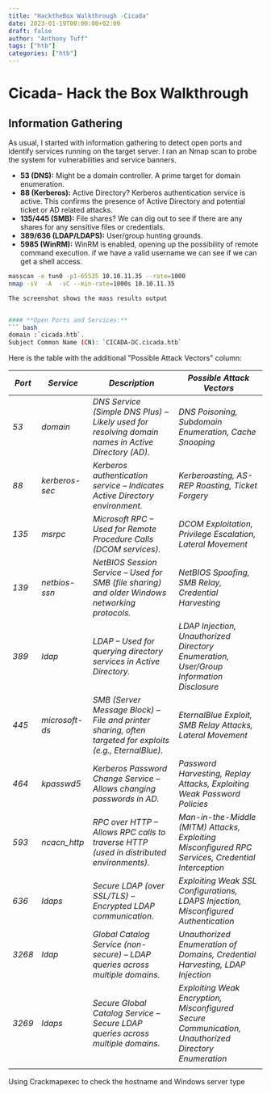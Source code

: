 ```yaml
---
title: "HacktheBox Walkthrough -Cicada"
date: 2023-01-19T00:00:00+02:00
draft: false
author: "Anthony Tuff"
tags: ["htb"]
categories: ["htb"]
---
```

# Cicada- Hack the Box Walkthrough

## Information Gathering
As usual, I started with information gathering to detect open ports and identify services running on the target server. I ran an Nmap scan to probe the system for vulnerabilities and service banners.

- **53 (DNS):** Might be a domain controller. A prime target for domain enumeration.
- **88 (Kerberos):** Active Directory? Kerberos authentication service is active. This confirms the presence of Active Directory and potential ticket or AD related attacks.
- **135/445 (SMB):** File shares? We can dig out to see if there are any shares for any sensitive files or credentials.
- **389/636 (LDAP/LDAPS):** User/group hunting grounds.
- **5985 (WinRM):**  WinRM is enabled, opening up the possibility of remote command execution. if we have a valid username we can see if we can get a shell access.

```bash
masscan -e tun0 -p1-65535 10.10.11.35 --rate=1000
nmap -sV  -A  -sC --min-rate=1000s 10.10.11.35

The screenshot shows the mass results output


#### **Open Ports and Services:**
``` bash
domain :`cicada.htb`.
Subject Common Name (CN): `CICADA-DC.cicada.htb`
```
Here is the table with the additional "Possible Attack Vectors" column:

| _Port_ | _Service_      | _Description_                                                                                             | _Possible Attack Vectors_                                                                            |
| ------ | -------------- | --------------------------------------------------------------------------------------------------------- | ---------------------------------------------------------------------------------------------------- |
| _53_   | _domain_       | _DNS Service (Simple DNS Plus) – Likely used for resolving domain names in Active Directory (AD)._        | _DNS Poisoning, Subdomain Enumeration, Cache Snooping_                                               |
| _88_   | _kerberos-sec_ | _Kerberos authentication service – Indicates Active Directory environment._                               | _Kerberoasting, AS-REP Roasting, Ticket Forgery_                                                     |
| _135_  | _msrpc_        | _Microsoft RPC – Used for Remote Procedure Calls (DCOM services)._                                        | _DCOM Exploitation, Privilege Escalation, Lateral Movement_                                          |
| _139_  | _netbios-ssn_  | _NetBIOS Session Service – Used for SMB (file sharing) and older Windows networking protocols._           | _NetBIOS Spoofing, SMB Relay, Credential Harvesting_                                                 |
| _389_  | _ldap_         | _LDAP – Used for querying directory services in Active Directory._                                        | _LDAP Injection, Unauthorized Directory Enumeration, User/Group Information Disclosure_              |
| _445_  | _microsoft-ds_ | _SMB (Server Message Block) – File and printer sharing, often targeted for exploits (e.g., EternalBlue)._ | _EternalBlue Exploit, SMB Relay Attacks, Lateral Movement_                                           |
| _464_  | _kpasswd5_     | _Kerberos Password Change Service – Allows changing passwords in AD._                                     | _Password Harvesting, Replay Attacks, Exploiting Weak Password Policies_                             |
| _593_  | _ncacn_http_   | _RPC over HTTP – Allows RPC calls to traverse HTTP (used in distributed environments)._                   | _Man-in-the-Middle (MITM) Attacks, Exploiting Misconfigured RPC Services, Credential Interception_   |
| _636_  | _ldaps_        | _Secure LDAP (over SSL/TLS) – Encrypted LDAP communication._                                              | _Exploiting Weak SSL Configurations, LDAPS Injection, Misconfigured Authentication_                  |
| _3268_ | _ldap_         | _Global Catalog Service (non-secure) – LDAP queries across multiple domains._                             | _Unauthorized Enumeration of Domains, Credential Harvesting, LDAP Injection_                         |
| _3269_ | _ldaps_        | _Secure Global Catalog Service – Secure LDAP queries across multiple domains._                            | _Exploiting Weak Encryption, Misconfigured Secure Communication, Unauthorized Directory Enumeration_ |
|        |                |                                                                                                           |                                                                                                      |
Using Crackmapexec to check the hostname and Windows server type